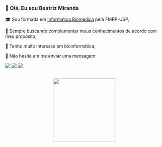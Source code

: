 ### 🤘 Olá, Eu sou Beatriz Miranda

<p align="left">
   🎓 Sou formada em <a href="https://ibm.fmrp.usp.br" target="_blank">Informática Biomédica</a> pela FMRP-USP; 
</p>

<p align="left">
   🌱 Sempre buscando complementar meus conhecimentos de acordo com meu propósito; 
</p>

<p align="left">
   🔭 Tenho muito interesse em bioinformática;
</p>

<p align="left">
  💌 Não hesite em me enviar uma mensagem:
</p>
<div> 
   <a href="https://www.linkedin.com/in/beatriz-miranda-b81345165/" target="_blank"><img src="https://img.shields.io/badge/-LinkedIn-%230077B5?style=for-the-badge&logo=linkedin&logoColor=white" target="_blank"></a>
  <a href="https://www.instagram.com/bea.ttrix" target="_blank"><img src="https://img.shields.io/badge/-Instagram-%23E4405F?style=for-the-badge&logo=instagram&logoColor=white" target="_blank"></a>
  <a href = "mailto:bea.miranda.triz@gmail.com"><img src="https://img.shields.io/badge/-Gmail-%23333?style=for-the-badge&logo=gmail&logoColor=white" target="_blank"></a>

</div>

##

<div align="center">
  <a href="https://github.com/MirandaBeatriz">
<!--  <img height="150em" src="https://github-readme-stats.vercel.app/api?username=MirandaBeatriz&show_icons=true&theme=tokyonight&include_all_commits=true&count_private=true"/> -->
  <img height="200em" src="https://github-readme-stats.vercel.app/api/top-langs/?username=MirandaBeatriz&layout=compact&langs_count=7&theme=tokyonight"/>
</div>
